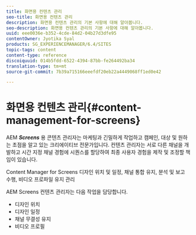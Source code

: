 ```yaml
---
title: 화면용 컨텐츠 관리
seo-title: 화면용 컨텐츠 관리
description: 화면용 컨텐츠 관리의 기본 사항에 대해 알아봅니다.
seo-description: 화면용 컨텐츠 관리의 기본 사항에 대해 알아봅니다.
uuid: eee0036e-b352-4cde-84d2-04b27d3dfe95
contentOwner: Jyotika Syal
products: SG_EXPERIENCEMANAGER/6.4/SITES
topic-tags: content
content-type: reference
discoiquuid: 014b5fdd-6522-4394-87bb-fe264492ba34
translation-type: tm+mt
source-git-commit: 7b39a715166eeefdf20eb22a4449068ff1ed0e42

---
```



# 화면용 컨텐츠 관리{#content-management-for-screens}

AEM ***Screens*** 용 콘텐츠 관리자는 마케팅과 긴밀하게 작업하고 캠페인, 대상 및 원하는 초점을 알고 있는 크리에이티브 전문가입니다. 컨텐츠 관리자는 서로 다른 채널을 개발하고 시간 지정 채널 경험에 시퀀스를 할당하여 최종 사용자 경험을 제작 및 조정할 책임이 있습니다.

Content Manager for Screens 디자인 위치 및 일정, 채널 통합 유지, 분석 및 보고 수행, 비디오 프로파일 유지 관리

AEM Screens 컨텐츠 관리자는 다음 작업을 담당합니다.

* 디자인 위치
* 디자인 일정
* 채널 무결성 유지
* 비디오 프로필

